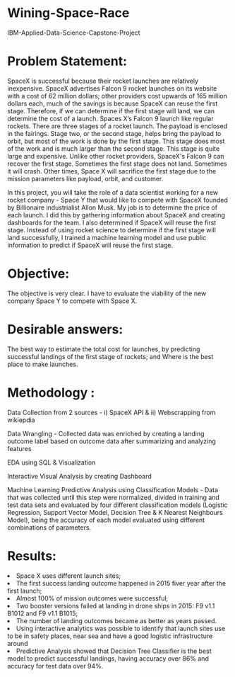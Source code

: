 # Wining-Space-Race
IBM-Applied-Data-Science-Capstone-Project

# Problem Statement:
SpaceX is successful because their rocket launches are relatively inexpensive. SpaceX advertises Falcon 9 rocket launches on its website with a cost of 62 million dollars; other providers cost upwards of 165 million dollars each, much of the savings is because SpaceX can reuse the first stage. Therefore, if we can determine if the first stage will land, we can determine the cost of a launch. Spaces X’s Falcon 9 launch like regular rockets. There are three stages of a rocket launch. The payload is enclosed in the fairings. Stage two, or the second stage, helps bring the payload to orbit, but most of the work is done by the first stage. This stage does most of the work and is much larger than the second stage. This stage is quite large and expensive. Unlike other rocket providers, SpaceX's Falcon 9 can recover the first stage. Sometimes the first stage does not land. Sometimes it will crash. Other times, Space X will sacrifice the first stage due to the mission parameters like payload, orbit, and customer.

In this project, you will take the role of a data scientist working for a new rocket company - Space Y that would like to compete with SpaceX founded by Billionaire industrialist Allon Musk. My job is to determine the price of each launch. I did this by gathering information about SpaceX and creating dashboards for the team. I also determined if SpaceX will reuse the first stage. Instead of using rocket science to determine if the first stage will land successfully, I trained a machine learning model and use public information to predict if SpaceX will reuse the first stage.

# Objective:
The objective is very clear. I have to evaluate the viability of the new company Space Y to compete with Space X.

# Desirable answers:
The best way to estimate the total cost for launches, by predicting successful landings of the first stage of rockets; and Where is the best place to make launches.

# Methodology :
Data Collection from 2 sources - i) SpaceX API & ii) Webscrapping from wikiepdia

Data Wrangling - Collected data was enriched by creating a landing outcome label based on outcome data after summarizing and analyzing features

EDA using SQL & Visualization

Interactive Visual Analysis by creating Dashboard

Machine Learning Predictive Analysis using Classification Models - Data that was collected until this step were normalized, divided in training and test data sets and evaluated by four different classification models (Logistic Regression, Support Vector Model, Decision Tree & K Nearest Neighbours Model), being the accuracy of each model evaluated using different combinations of parameters.

# Results:
<li>Space X uses different launch sites;</li>
<li>The first success landing outcome happened in 2015 fiver year after the first launch;</li>
<li>Almost 100% of mission outcomes were successful;</li>
<li>Two booster versions failed at landing in drone ships in 2015: F9 v1.1 B1012 and F9 v1.1 B1015;</li>
<li>The number of landing outcomes became as better as years passed.</li>
<li>Using interactive analytics was possible to identify that launch sites use to be in safety places, near sea and have a good logistic infrastructure around</li>
<li>Predictive Analysis showed that Decision Tree Classifier is the best model to predict successful landings, having accuracy over 86% and accuracy for test data over 94%.</li>
